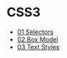 
# CSS3

- [01 Selectors](css3/01-selectors.md)
- [02 Box Model](css3/02-box-model.md)
- [03 Text Styles](css3/03-text.md)
